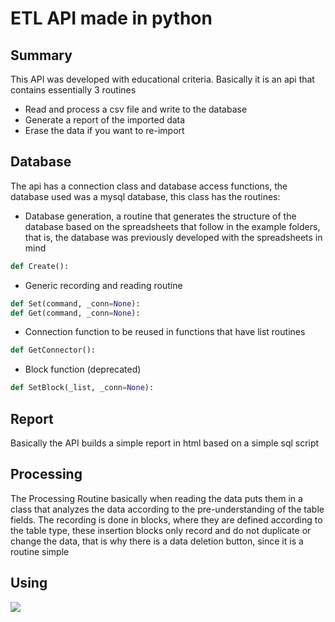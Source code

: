 # ETL API made in python

## Summary
This API was developed with educational criteria.
Basically it is an api that contains essentially 3 routines
- Read and process a csv file and write to the database
- Generate a report of the imported data
- Erase the data if you want to re-import

## Database
The api has a connection class and database access functions, the database used was a mysql database, this class has the routines:
  - Database generation, a routine that generates the structure of the database based on the spreadsheets that follow in the example folders, that is, the database was previously developed with the spreadsheets in mind
```python
def Create():
```
  - Generic recording and reading routine
```python
def Set(command, _conn=None):
def Get(command, _conn=None):
```
  - Connection function to be reused in functions that have list routines
```python
def GetConnector():
```
  - Block function (deprecated)
```python
def SetBlock(_list, _conn=None):
```

## Report
Basically the API builds a simple report in html based on a simple sql script

## Processing
The Processing Routine basically when reading the data puts them in a class that analyzes the data according to the pre-understanding of the table fields. The recording is done in blocks, where they are defined according to the table type, these insertion blocks only record and do not duplicate or change the data, that is why there is a data deletion button, since it is a routine simple

## Using
![](demonstration.gif)
